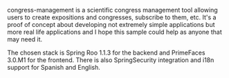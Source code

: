 congress-management is a scientific congress management tool allowing users to create expositions and congresses, subscribe to them, etc.
It's a proof of concept about developing not extremely simple applications but more real life applications and I hope this sample could help as anyone that may need it.

The chosen stack is Spring Roo 1.1.3 for the backend and PrimeFaces 3.0.M1 for the frontend. There is also SpringSecurity integration and i18n support for Spanish and English.